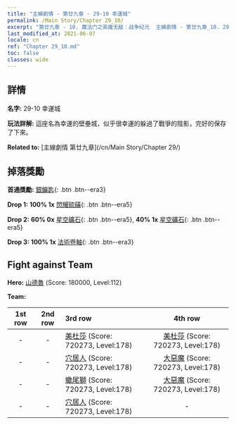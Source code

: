 ```yaml
---
title: "主線劇情 - 第廿九章 - 29-10 幸運城"
permalink: /Main Story/Chapter 29_10/
excerpt: "第廿九章 - 10. 魔法门之英雄无敌：战争纪元  主線劇情 - 第廿九章_10. 29-10 幸運城"
last_modified_at: 2021-06-07
locale: cn
ref: "Chapter 29_10.md"
toc: false
classes: wide
---
```


## 詳情

 **名字:** 29-10 幸運城

 **玩法詳解:** 這座名為幸運的壁壘城，似乎很幸運的躲過了戰爭的陰影，完好的保存了下來。

 **Related to:** [主線劇情 第廿九章](/cn/Main Story/Chapter 29/)

## 掉落獎勵

 **首通獎勵:** [銀鑰匙](/cn/Items/con_693/){: .btn .btn--era3}

 **Drop 1:** **100% 1x** [閃耀硫磺](/cn/Items/mat_99/){: .btn .btn--era5}

 **Drop 2:** **60% 0x** [星空礦石](/cn/Items/mat_89/){: .btn .btn--era5}, **40% 1x** [星空礦石](/cn/Items/mat_89/){: .btn .btn--era5}

 **Drop 3:** **100% 1x** [法術卷軸](/cn/Items/con_694/){: .btn .btn--era3}


## Fight against Team
 **Hero:** [山德魯](/cn/heroes/Sandro/) (Score: 180000, Level:112)

 **Team:**


  | 1st row | 2nd row | 3rd row | 4th row |
  |:----:|:----:|:----|:----:|
  | - | - | [美杜莎](/cn/units/Medusa/) (Score: 720273, Level:178)  | [美杜莎](/cn/units/Medusa/) (Score: 720273, Level:178)  |
  | - | - | [穴居人](/cn/units/Troglodyte/) (Score: 720273, Level:178)  | [大惡魔](/cn/units/Devil/) (Score: 720273, Level:178)  |
  | - | - | [蠍尾獅](/cn/units/Manticore/) (Score: 720273, Level:178)  | [大惡魔](/cn/units/Devil/) (Score: 720273, Level:178)  |
  | - | - | [穴居人](/cn/units/Troglodyte/) (Score: 720273, Level:178)  | - |


